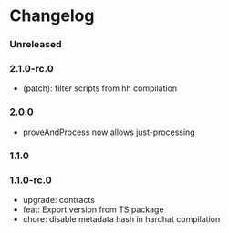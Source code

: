 # Changelog

### Unreleased

### 2.1.0-rc.0

- (patch): filter scripts from hh compilation

### 2.0.0

- proveAndProcess now allows just-processing

### 1.1.0

### 1.1.0-rc.0

- upgrade: contracts
- feat: Export version from TS package
- chore: disable metadata hash in hardhat compilation
